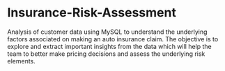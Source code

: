 # Insurance-Risk-Assessment
Analysis of customer data using MySQL to understand the underlying factors associated on making an auto insurance claim. The objective is to explore and extract important insights from the data which will help the team to better make pricing decisions and assess the underlying risk elements.

